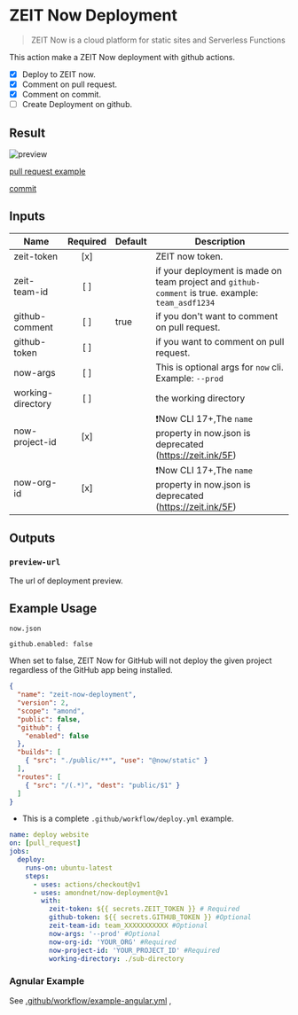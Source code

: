 # ZEIT Now Deployment

> ZEIT Now is a cloud platform for static sites and Serverless Functions

This action make a ZEIT Now deployment with github actions. 

- [x] Deploy to ZEIT now.
- [x] Comment on pull request.
- [x] Comment on commit.
- [ ] Create Deployment on github.

## Result

![preview](./preview.png)

[pull request example](https://github.com/amondnet/now-deployment/pull/2)

[commit](https://github.com/amondnet/now-deployment/commit/3d926623510294463c589327f5420663b1b0b35f)
## Inputs

| Name              | Required | Default | Description                                                                                       |
|-------------------|:--------:|---------|---------------------------------------------------------------------------------------------------|
| zeit-token        |    [x]   |         | ZEIT now token.                                                                                   |
| zeit-team-id      |    [ ]   |         | if your deployment is made on team project and `github-comment` is true. example: `team_asdf1234` |
| github-comment    |    [ ]   | true    | if you don't want to comment on pull request.                                                     |
| github-token      |    [ ]   |         | if you want to comment on pull request.                                                           |
| now-args          |    [ ]   |         | This is optional args for `now` cli. Example: `--prod`                                            |
| working-directory |    [ ]   |         | the working directory                                                                             |
| now-project-id    |    [x]   |         | ❗️Now CLI 17+,The `name` property in now.json is deprecated (https://zeit.ink/5F)                  |
| now-org-id        |    [x]   |         | ❗️Now CLI 17+,The `name` property in now.json is deprecated (https://zeit.ink/5F)                  |


## Outputs

### `preview-url`

The url of deployment preview.

## Example Usage

`now.json`
```
github.enabled: false
```
When set to false, ZEIT Now for GitHub will not deploy the given project regardless of the GitHub app being installed.

```json
{
  "name": "zeit-now-deployment",
  "version": 2,
  "scope": "amond",
  "public": false,
  "github": {
    "enabled": false
  },
  "builds": [
    { "src": "./public/**", "use": "@now/static" }
  ],
  "routes": [
    { "src": "/(.*)", "dest": "public/$1" }
  ]
}
```

* This is a complete `.github/workflow/deploy.yml` example.

```yaml
name: deploy website
on: [pull_request]
jobs:
  deploy:
    runs-on: ubuntu-latest
    steps:
      - uses: actions/checkout@v1
      - uses: amondnet/now-deployment@v1
        with:
          zeit-token: ${{ secrets.ZEIT_TOKEN }} # Required
          github-token: ${{ secrets.GITHUB_TOKEN }} #Optional 
          zeit-team-id: team_XXXXXXXXXXX #Optional 
          now-args: '--prod' #Optional
          now-org-id: 'YOUR_ORG' #Required
          now-project-id: 'YOUR_PROJECT_ID' #Required 
          working-directory: ./sub-directory
```


### Agnular Example

See [.github/workflow/example-angular.yml](/.github/workflows/example-angular.yml) , 
